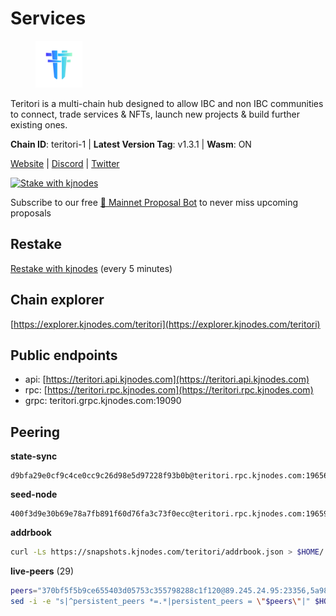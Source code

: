 # Services

<figure><img src="https://raw.githubusercontent.com/kj89/cosmos-images/main/logos/teritori.png" alt=""><figcaption></figcaption></figure>

Teritori is a multi-chain hub designed to allow IBC and non IBC communities  to connect, trade services & NFTs, launch new projects & build further existing ones.

**Chain ID**: teritori-1 | **Latest Version Tag**: v1.3.1 | **Wasm**: ON

[Website](https://teritori.com) | [Discord](https://discord.gg/teritori) | [Twitter](https://twitter.com/TeritoriNetwork)

[![Stake with kjnodes](https://i.ibb.co/cr44Q8j/button-stake-with-kjnodes.png)](https://restake.app/teritori/torivaloper184ln03hkpt75uhrrr26f66kvcqvf4yn4nc2xjm)

Subscribe to our free [🤖 Mainnet Proposal Bot](https://t.me/kjnodes_proposal_bot) to never miss upcoming proposals

## Restake

[Restake with kjnodes](https://restake.app/teritori/torivaloper184ln03hkpt75uhrrr26f66kvcqvf4yn4nc2xjm) (every 5 minutes)
## Chain explorer
[https://explorer.kjnodes.com/teritori](https://explorer.kjnodes.com/teritori)

## Public endpoints

* api: [https://teritori.api.kjnodes.com](https://teritori.api.kjnodes.com)
* rpc: [https://teritori.rpc.kjnodes.com](https://teritori.rpc.kjnodes.com)
* grpc: teritori.grpc.kjnodes.com:19090

## Peering

**state-sync**

```text
d9bfa29e0cf9c4ce0cc9c26d98e5d97228f93b0b@teritori.rpc.kjnodes.com:19656
```

**seed-node**

```text
400f3d9e30b69e78a7fb891f60d76fa3c73f0ecc@teritori.rpc.kjnodes.com:19659
```

**addrbook**
```bash
curl -Ls https://snapshots.kjnodes.com/teritori/addrbook.json > $HOME/.teritorid/config/addrbook.json
```

**live-peers** (29)
```bash
peers="370bf5f5b9ce655403d05753c355798288c1f120@89.245.24.95:23356,5a98d637a16b16bf425a4a785c9d11a7d1e5b8a0@65.21.131.215:26736,14740e6faf16ab85a98ff5911241bb4b926b9c08@65.109.85.170:52656,406fc7fe86ba396cb7fc8616c546f21a1d3c51cd@89.58.57.158:26656,2b4f46e601fb4ede2a0c98976337e3afdaa50dac@65.108.238.102:15956,c124ce0b508e8b9ed1c5b6957f362225659b5343@169.155.168.57:26656,d9bfa29e0cf9c4ce0cc9c26d98e5d97228f93b0b@65.109.88.38:19656,e726816f42831689eab9378d5d577f1d06d25716@176.9.188.21:26656,0b3fcaccfa7b6bb94f347a63bc491c7eb646ec01@158.247.219.236:10002,17308ce7e097819743a01c0d30fedaa27e9f16a4@141.95.65.73:15956,46b7ae20e3cc4264076a91c3601f3894a021a80d@65.108.6.45:36656,0b27217386756577e1eadf00c4169dc8f041e522@51.210.7.219:26656,41caa4106f68977e3a5123e56f57934a2d34a1c1@185.16.38.210:27166,ebc272824924ea1a27ea3183dd0b9ba713494f83@95.214.52.139:27166,6085c32b26fb1baa4b16b426f5d56f2fff81cfc7@135.181.165.246:26656,d40face481bc00a617d9a29c39be412a776e28c2@116.202.36.240:10656,e1b058e5cfa2b836ddaa496b10911da62dcf182e@138.201.8.248:26656,15e7d5ef19a373da5ca7aebbe3b57203f21e0a07@198.244.179.127:26656,8e1e342208f400bb10677617d4f08b31a3b48877@138.201.61.159:26656,75d41a5ab4f826b7ba468a6c4912dbd8f4541428@178.18.251.126:26656,bdc0136f16ef53e5df84957549c876693345bbd6@51.159.2.19:24493,3bd3a20d7c8a26a20927289a7a6bffecf71de53e@51.81.155.97:10856,e3374c3d25a36f06662fa150043e5e6529d11570@88.198.32.17:31656,7fed06d0391518f81f56fd8fbe964558f3b7d9da@37.59.21.96:15956,bd6b1d4e82f21bb44fe11e2a1215e08da725e2c8@51.159.130.137:26656,28ffbde471fa1c1bb848ab3c8ea4ecbf5833529a@81.196.253.241:17656,ed747c9e39fc04fdbc7ab5fc4a4a7f7a298ee329@136.38.55.33:26656,d2247f7b919f0781c90ee61958d7044665a22d38@169.155.44.201:26656,60d992aae7c708c097d41829bb3968bce16379e2@51.81.107.95:10756"
sed -i -e "s|^persistent_peers *=.*|persistent_peers = \"$peers\"|" $HOME/.teritorid/config/config.toml
```
